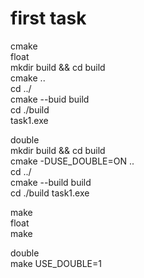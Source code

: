 # first task  
cmake  
float  
    mkdir build && cd build  
    cmake ..  
    cd ../  
    cmake --buid build  
    cd ./build  
    task1.exe  
  
double  
    mkdir build && cd build  
    cmake -DUSE_DOUBLE=ON ..  
    cd ../  
    cmake --build build  
    cd ./build 
    task1.exe  
  
make  
float  
    make  
  
double  
    make USE_DOUBLE=1  
